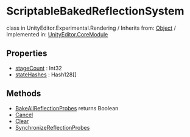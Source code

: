 # ScriptableBakedReflectionSystem
class in UnityEditor.Experimental.Rendering
 / Inherits from: <a href="https://docs.unity3d.com/6000.0/Documentation/ScriptReference/Object.html" target="_blank">Object</a> / Implemented in: <a href="https://docs.unity3d.com/6000.0/Documentation/ScriptReference/UnityEditor.CoreModule.html" target="_blank">UnityEditor.CoreModule</a>
## Properties
- <a href="https://docs.unity3d.com/6000.0/Documentation/ScriptReference/ScriptableBakedReflectionSystem-stageCount.html" target="_blank">stageCount</a> : Int32
- <a href="https://docs.unity3d.com/6000.0/Documentation/ScriptReference/ScriptableBakedReflectionSystem-stateHashes.html" target="_blank">stateHashes</a> : Hash128[]
## Methods
- <a href="https://docs.unity3d.com/6000.0/Documentation/ScriptReference/ScriptableBakedReflectionSystem.BakeAllReflectionProbes.html" target="_blank">BakeAllReflectionProbes</a> returns Boolean
- <a href="https://docs.unity3d.com/6000.0/Documentation/ScriptReference/ScriptableBakedReflectionSystem.Cancel.html" target="_blank">Cancel</a>
- <a href="https://docs.unity3d.com/6000.0/Documentation/ScriptReference/ScriptableBakedReflectionSystem.Clear.html" target="_blank">Clear</a>
- <a href="https://docs.unity3d.com/6000.0/Documentation/ScriptReference/ScriptableBakedReflectionSystem.SynchronizeReflectionProbes.html" target="_blank">SynchronizeReflectionProbes</a>
